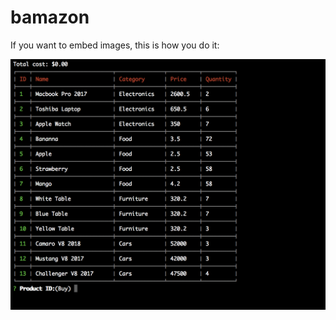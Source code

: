 # bamazon

If you want to embed images, this is how you do it:

![First Image](https://raw.githubusercontent.com/LinoSuarez/bamazon/master/img/Screenshot%202017-11-30%2022.53.49.png)
